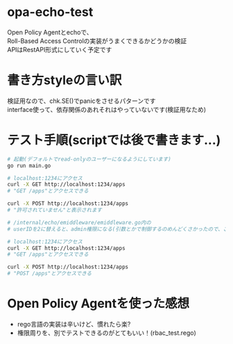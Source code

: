 # opa-echo-test

Open Policy Agentとechoで、  
Roll-Based Access Controlの実装がうまくできるかどうかの検証  
APIはRestAPI形式にしていく予定です  

# 書き方styleの言い訳
検証用なので、chk.SE()でpanicをさせるパターンです  
interface使って、依存関係のあれそれはやっていないです(検証用なため)

# テスト手順(scriptでは後で書きます...)

```sh
# 起動(デフォルトでread-onlyのユーザーになるようにしています)
go run main.go

# localhost:1234にアクセス
curl -X GET http://localhost:1234/apps
# "GET /apps"とアクセスできる

curl -X POST http://localhost:1234/apps
# "許可されていません"と表示されます

# /internal/echo/emiddleware/emiddleware.go内の
# userIDを2に替えると、admin権限になる(引数とかで制御するのめんどくさかったので、こうしてますごめんなさい)

# localhost:1234にアクセス
curl -X GET http://localhost:1234/apps
# "GET /apps"とアクセスできる

curl -X POST http://localhost:1234/apps
# "POST /apps"とアクセスできる


```

# Open Policy Agentを使った感想
 - rego言語の実装は辛いけど、慣れたら楽?
 - 権限周りを、別でテストできるのがとてもいい！(rbac_test.rego)
